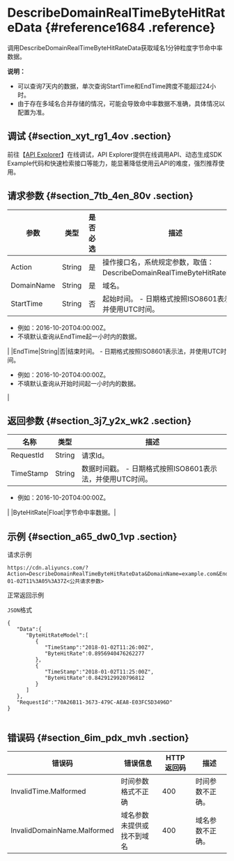 # DescribeDomainRealTimeByteHitRateData {#reference1684 .reference}

调用DescribeDomainRealTimeByteHitRateData获取域名1分钟粒度字节命中率数据。

**说明：** 

-   可以查询7天内的数据，单次查询StartTime和EndTime跨度不能超过24小时。
-   由于存在多域名合并存储的情况，可能会导致命中率数据不准确，具体情况以配置为准。

## 调试 {#section_xyt_rg1_4ov .section}

前往【[API Explorer](https://api.aliyun.com/#/?product=Cdn&api=DescribeDomainRealTimeByteHitRateData)】在线调试，API Explorer提供在线调用API、动态生成SDK Example代码和快速检索接口等能力，能显著降低使用云API的难度，强烈推荐使用。

## 请求参数 {#section_7tb_4en_80v .section}

|参数|类型|是否必选|描述|
|--|--|----|--|
|Action|String|是|操作接口名，系统规定参数，取值：DescribeDomainRealTimeByteHitRateData。|
|DomainName|String|是|域名。|
|StartTime|String|否|起始时间。 -   日期格式按照ISO8601表示法，并使用UTC时间。
-   例如：2016-10-20T04:00:00Z。
-   不填默认查询从EndTime起一小时内的数据。

 |
|EndTime|String|否|结束时间。 -   日期格式按照ISO8601表示法，并使用UTC时间。
-   例如：2016-10-20T04:00:00Z。
-   不填默认查询从开始时间起一小时内的数据。

 |

## 返回参数 {#section_3j7_y2x_wk2 .section}

|名称|类型|描述|
|--|--|--|
|RequestId|String|请求Id。|
|TimeStamp|String|数据时间戳。 -   日期格式按照ISO8601表示法，并使用UTC时间。
-   例如：2016-10-20T04:00:00Z。

 |
|ByteHitRate|Float|字节命中率数据。|

## 示例 {#section_a65_dw0_1vp .section}

请求示例

``` {#codeblock_l50_om8_gx7}
https://cdn.aliyuncs.com/?Action=DescribeDomainRealTimeByteHitRateData&DomainName=example.com&EndTime=2018-01-02T11%3A05%3A37Z<公共请求参数>
```

正常返回示例

`JSON`格式

``` {#codeblock_r7v_jcj_lap .language-json}
{
   "Data":{
      "ByteHitRateModel":[
         {
            "TimeStamp":"2018-01-02T11:26:00Z",
            "ByteHitRate":0.8956940476262277
         },
         {
            "TimeStamp":"2018-01-02T11:25:00Z",
            "ByteHitRate":0.8429129920796812
         }
      ]
   },
   "RequestId":"70A26B11-3673-479C-AEA8-E03FC5D3496D"
}
			
```

## 错误码 {#section_6im_pdx_mvh .section}

|错误码|错误信息|HTTP 返回码|描述|
|---|----|--------|--|
|InvalidTime.Malformed|时间参数格式不正确|400|时间参数不正确。|
|InvalidDomainName.Malformed|域名参数未提供或找不到域名|400|域名参数不正确。|

